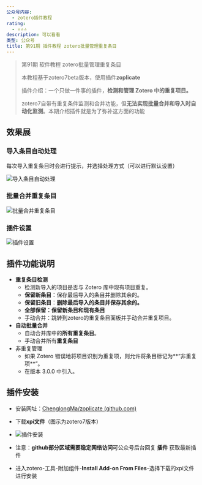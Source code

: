 ```yaml
---
公众号内容:
  - zotero插件教程
rating:
  - ⭐⭐⭐
description: 可以看看
类型: 公众号
title: 第91期 插件教程 zotero批量管理重复条目
---
```


> 第91期 软件教程 zotero批量管理重复条目
> 
> 本教程基于zotero7beta版本，使用插件**zoplicate**
> 
> 插件介绍：一个只做一件事的插件，**检测和管理 Zotero 中的重复项目。**
> 
> zotero7自带有重复条件监测和合并功能，但**无法实现批量合并和导入时自动化监测**。本期介绍插件就是为了弥补这方面的功能
## 效果展

### 导入条目自动处理

每次导入重复条目时会进行提示，并选择处理方式（可以进行默认设置）

![导入条目自动处理](https://pic-go-42.oss-cn-guangzhou.aliyuncs.com/img/202405061036850.gif)

### 批量合并重复条目

![批量合并重复条目](https://pic-go-42.oss-cn-guangzhou.aliyuncs.com/img/202405061038173.png)

### 插件设置

![插件设置](https://pic-go-42.oss-cn-guangzhou.aliyuncs.com/img/202405061031849.png)

## 插件功能说明

- **重复条目检测**
    - 检测新导入的项目是否与 Zotero 库中现有项目重复。
    - **保留新条目**：保存最后导入的条目并删除其余的。
	- **保留旧条目**：**删除最后导入的条目并保存其余的。**
	- **全部保留：保留新条目和现有条目**
    - 手动合并：跳转到zotero的重复条目面板并手动合并重复项目。
- **自动批量合并**
    - 自动合并库中的**所有重复条目**。
    - 手动合并所有**重复条目**
- 非重复管理
    - 如果 Zotero 错误地将项目识别为重复项，则允许将条目标记为**“非重复项**”。
    - 在版本 3.0.0 中引入。

## 插件安装

- 安装网址：[ChenglongMa/zoplicate (github.com)](https://github.com/ChenglongMa/zoplicate/releases)
- 下载**xpi文件**（图示为zotero7版本）
- ![插件安装](https://pic-go-42.oss-cn-guangzhou.aliyuncs.com/img/202405061100855.png)

- 注意：**github部分区域需要稳定网络访问**可公众号后台回复 **插件** 获取最新插件
- 进入zotero-工具-附加组件-**Install Add-on From Files**-选择下载的xpi文件进行安装